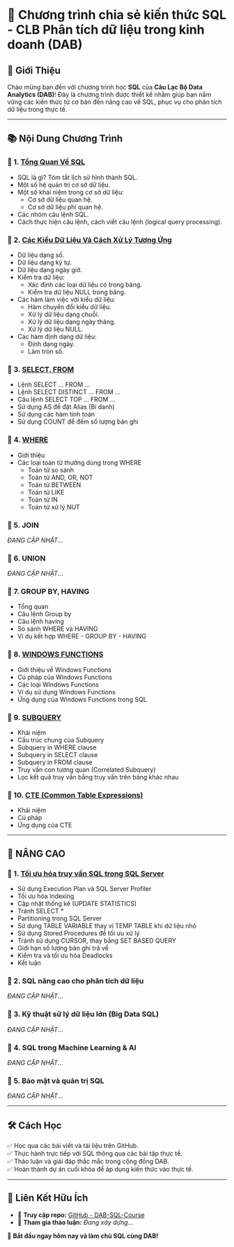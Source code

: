 # 📌 Chương trình chia sẻ kiến thức SQL - CLB Phân tích dữ liệu trong kinh doanh (DAB)

## 🎯 Giới Thiệu
Chào mừng bạn đến với chương trình học **SQL** của **Câu Lạc Bộ Data Analytics (DAB)**! Đây là chương trình được thiết kế nhằm giúp bạn nắm vững các kiến thức từ cơ bản đến nâng cao về SQL, phục vụ cho phân tích dữ liệu trong thực tế.

---

## 📚 Nội Dung Chương Trình
### 🔹 1. [Tổng Quan Về SQL](https://github.com/DABTMU/SQLwithDAB/blob/main/TỔNG%20QUAN%20SQL.md)
- SQL là gì? Tóm tắt lịch sử hình thành SQL.
- Một số hệ quản trị cơ sở dữ liệu.
- Một số khái niệm trong cơ sở dữ liệu:
  - Cơ sở dữ liệu quan hệ.
  - Cơ sở dữ liệu phi quan hệ.
- Các nhóm câu lệnh SQL.
- Cách thực hiện câu lệnh, cách viết câu lệnh (logical query processing).

### 🔹 2. [Các Kiểu Dữ Liệu Và Cách Xử Lý Tương Ứng](https://github.com/DABTMU/SQLwithDAB/blob/main/CÁC%20KIỂU%20DỮ%20LIỆU%20VÀ%20CÁCH%20XỬ%20LÝ%20TRONG%20SQL%20%20.md)
- Dữ liệu dạng số.
- Dữ liệu dạng ký tự.
- Dữ liệu dạng ngày giờ.
- Kiểm tra dữ liệu:
  - Xác định các loại dữ liệu có trong bảng.
  - Kiểm tra dữ liệu NULL trong bảng.
- Các hàm làm việc với kiểu dữ liệu:
  - Hàm chuyển đổi kiểu dữ liệu.  
  - Xử lý dữ liệu dạng chuỗi.
  - Xử lý dữ liệu dạng ngày tháng.
  - Xử lý dữ liệu NULL.
- Các hàm định dạng dữ liệu:
  - Định dạng ngày.
  - Làm tròn số.

### 🔹 3. [SELECT, FROM](https://github.com/DABTMU/SQLwithDAB/blob/main/SELECT%2C%20FROM.md)
- Lệnh SELECT ... FROM ...
- Lệnh SELECT DISTINCT ... FROM ...
- Câu lệnh SELECT TOP ... FROM ...
- Sử dụng AS để đặt Alias (Bí danh)
- Sử dụng các hàm tính toán
- Sử dụng COUNT để đếm số lượng bản ghi

### 🔹 4. [WHERE](https://github.com/DABTMU/SQLwithDAB/blob/main/WHERE.md)
- Giới thiệu
- Các loại toán tử thường dùng trong WHERE
  * Toán tử so sánh
  * Toán tử AND, OR, NOT
  * Toán tử BETWEEN
  * Toán tử LIKE
  * Toán tử IN
  * Toán tử xử lý NUT
### 🔹 5. JOIN
*ĐANG CẬP NHẬT*...  
### 🔹 6. UNION
*ĐANG CẬP NHẬT*...  
### 🔹 7. GROUP BY, HAVING
- Tổng quan
- Câu lệnh Group by
- Câu lệnh having
- So sánh WHERE và HAVING
- Ví dụ kết hợp WHERE - GROUP BY - HAVING
### 🔹 8. [WINDOWS FUNCTIONS](https://github.com/DABTMU/SQLwithDAB/blob/main/WINDOWSFUNCTIONS.md)
- Giới thiệu về Windows Functions
- Cú pháp của Windows Functions
- Các loại Windows Functions
- Ví dụ sử dụng Windows Functions
- Ứng dụng của Windows Functions trong SQL
### 🔹 9. [SUBQUERY](https://github.com/DABTMU/SQLwithDAB/blob/main/SUBQUERY.md)
- Khái niệm
- Cấu trúc chung của Subquery
- Subquery in WHERE clause
- Subquery in SELECT clause
- Subquery in FROM clause
- Truy vấn con tương quan (Correlated Subquery)
- Lọc kết quả truy vấn bằng truy vấn trên bảng khác nhau
### 🔹 10. [CTE (Common Table Expressions)](https://github.com/DABTMU/SQLwithDAB/blob/main/CTE.md)
- Khái niệm
- Cú pháp
- Ứng dụng của CTE
  
---

## 🚀 NÂNG CAO
### 🔹 1. [Tối ưu hóa truy vấn SQL trong SQL Server](https://github.com/DABTMU/SQLwithDAB/blob/main/T%E1%BB%91i%20%C6%B0u%20ho%C3%A1%20truy%20v%E1%BA%A5n%20SQL%20(Query%20optimization).md)
- Sử dụng Execution Plan và SQL Server Profiler
- Tối ưu hóa Indexing
- Cập nhật thống kê (UPDATE STATISTICS)
- Tránh SELECT *
- Partitioning trong SQL Server
- Sử dụng TABLE VARIABLE thay vì TEMP TABLE khi dữ liệu nhỏ
- Sử dụng Stored Procedures để tối ưu xử lý
- Tránh sử dụng CURSOR, thay bằng SET BASED QUERY
- Giới hạn số lượng bản ghi trả về
- Kiểm tra và tối ưu hóa Deadlocks
- Kết luận
### 🔹 2. SQL nâng cao cho phân tích dữ liệu
*ĐANG CẬP NHẬT*...  
### 🔹 3. Kỹ thuật sử lý dữ liệu lớn (Big Data SQL)
*ĐANG CẬP NHẬT*...  
### 🔹 4. SQL trong Machine Learning & AI 
*ĐANG CẬP NHẬT*...  
### 🔹 5. Bảo mật và quản trị SQL 
*ĐANG CẬP NHẬT*...  

---

## 🛠 Cách Học  
✅ Học qua các bài viết và tài liệu trên GitHub.  
✅ Thực hành trực tiếp với SQL thông qua các bài tập thực tế.  
✅ Thảo luận và giải đáp thắc mắc trong cộng đồng DAB.  
✅ Hoàn thành dự án cuối khóa để áp dụng kiến thức vào thực tế.  

---

## 🔗 Liên Kết Hữu Ích  
- 📂 **Truy cập repo:** [GitHub - DAB-SQL-Course](https://github.com/DABTMU?tab=repositories)  
- 💬 **Tham gia thảo luận:** *Đang xây dựng*...    

🚀 **Bắt đầu ngay hôm nay và làm chủ SQL cùng DAB!**

